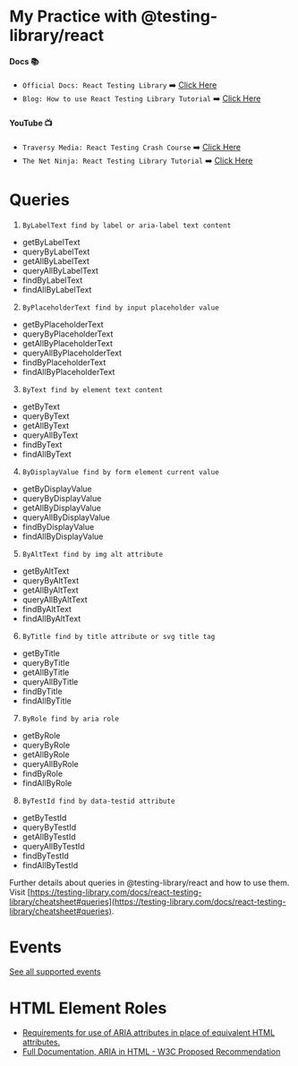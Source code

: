 # My Practice with @testing-library/react

#### **Docs** 📚

- `Official Docs: React Testing Library` ➡️ [Click Here](https://testing-library.com/docs/react-testing-library/intro)
- `Blog: How to use React Testing Library Tutorial` ➡️ [Click Here](https://www.robinwieruch.de/react-testing-library)

#### **YouTube** 📺

- `Traversy Media: React Testing Crash Course` ➡️ [Click Here](https://www.youtube.com/watch?v=OVNjsIto9xM)
- `The Net Ninja: React Testing Library Tutorial` ➡️ [Click Here](https://www.youtube.com/playlist?list=PL4cUxeGkcC9gm4_-5UsNmLqMosM-dzuvQ)

# Queries

1. `ByLabelText find by label or aria-label text content`

- getByLabelText
- queryByLabelText
- getAllByLabelText
- queryAllByLabelText
- findByLabelText
- findAllByLabelText

2. `ByPlaceholderText find by input placeholder value`

- getByPlaceholderText
- queryByPlaceholderText
- getAllByPlaceholderText
- queryAllByPlaceholderText
- findByPlaceholderText
- findAllByPlaceholderText

3. `ByText find by element text content`

- getByText
- queryByText
- getAllByText
- queryAllByText
- findByText
- findAllByText

4. `ByDisplayValue find by form element current value`

- getByDisplayValue
- queryByDisplayValue
- getAllByDisplayValue
- queryAllByDisplayValue
- findByDisplayValue
- findAllByDisplayValue

5. `ByAltText find by img alt attribute`

- getByAltText
- queryByAltText
- getAllByAltText
- queryAllByAltText
- findByAltText
- findAllByAltText

6. `ByTitle find by title attribute or svg title tag`

- getByTitle
- queryByTitle
- getAllByTitle
- queryAllByTitle
- findByTitle
- findAllByTitle

7. `ByRole find by aria role`

- getByRole
- queryByRole
- getAllByRole
- queryAllByRole
- findByRole
- findAllByRole

8. `ByTestId find by data-testid attribute`

- getByTestId
- queryByTestId
- getAllByTestId
- queryAllByTestId
- findByTestId
- findAllByTestId

Further details about queries in @testing-library/react and how to use them.
Visit [https://testing-library.com/docs/react-testing-library/cheatsheet#queries](https://testing-library.com/docs/react-testing-library/cheatsheet#queries).

# Events

[See all supported events](https://github.com/testing-library/dom-testing-library/blob/main/src/event-map.js)

# HTML Element Roles

- [Requirements for use of ARIA attributes in place of equivalent HTML attributes.](https://www.w3.org/TR/html-aria/#docconformance-attr)
- [Full Documentation, ARIA in HTML - W3C Proposed Recommendation](https://www.w3.org/TR/html-aria/#docconformance)
